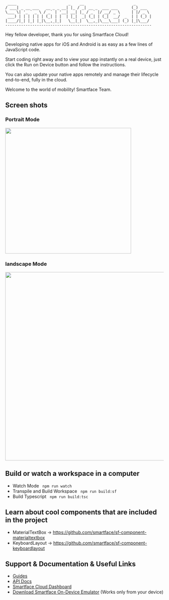 
     ____                       _    __                      _       
    / ___| _ __ ___   __ _ _ __| |_ / _| __ _  ___ ___      (_) ___  
    \___ \| '_ ` _ \ / _` | '__| __| |_ / _` |/ __/ _ \     | |/ _ \ 
     ___) | | | | | | (_| | |  | |_|  _| (_| | (_|  __/  _  | | (_) |
    |____/|_| |_| |_|\__,_|_|   \__|_|  \__,_|\___\___| (_) |_|\___/ 
    -----------------------------------------------------------------


Hey fellow developer, thank you for using Smartface Cloud!

Developing native apps for iOS and Android is as easy as a few lines of
JavaScript code.

Start coding right away and to view your app instantly on a real device,
just click the Run on Device button and follow the instructions.

You can also update your native apps remotely and manage their lifecycle
end-to-end, fully in the cloud.

Welcome to the world of mobility!
Smartface Team.

## Screen shots

### Portrait Mode
<img src="https://user-images.githubusercontent.com/25839586/119335417-05e56200-bc95-11eb-8abd-0bcdd08dd7ce.jpeg" width="400" />

### landscape Mode
<img src="https://user-images.githubusercontent.com/25839586/119335408-041b9e80-bc95-11eb-8335-0ecf567c1ff4.jpeg" width="600" />


## Build or watch a workspace in a computer
- Watch Mode
``` npm run watch```
- Transpile and Build Workspace
``` npm run build:sf```
- Build Typescript
``` npm run build:tsc```

## Learn about cool components that are included in the project 
- MaterialTextBox -> https://github.com/smartface/sf-component-materialtextbox
- KeyboardLayout -> https://github.com/smartface/sf-component-keyboardlayout

## Support & Documentation & Useful Links

- [Guides](https://developer.smartface.io)
- [API Docs](http://ref.smartface.io)
- [Smartface Cloud Dashboard](https://cloud.smartface.io)
- [Download Smartface On-Device Emulator](https://smf.to/app) (Works only from your device)
